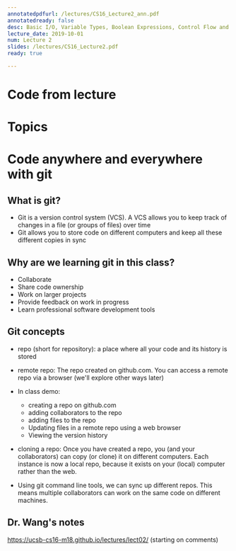 ```yaml
---
annotatedpdfurl: /lectures/CS16_Lecture2_ann.pdf
annotatedready: false
desc: Basic I/O, Variable Types, Boolean Expressions, Control Flow and git
lecture_date: 2019-10-01
num: Lecture 2
slides: /lectures/CS16_Lecture2.pdf
ready: true

---
```


# Code from lecture


# Topics


# Code anywhere and everywhere with git 

## What is git?
* Git is a version control system (VCS). A VCS allows you to keep track of changes in a file (or groups of files) over time
* Git allows you to store code on different computers and keep all these different copies in sync 

## Why are we learning git in this class?
* Collaborate 
* Share code ownership
* Work on larger projects
* Provide feedback on work in progress
* Learn professional software development tools

## Git concepts
* repo (short for repository): a place where all your code and its history is stored
* remote repo: The repo created on github.com. You can access a remote repo via a browser (we'll explore other ways later)

* In class demo:
	- creating a repo on github.com
	- adding collaborators to the repo
	- adding files to the repo
	- Updating files in a remote repo using a web browser
    - Viewing the version history
	
* cloning a repo: Once you have created a repo, you (and your collaborators) can copy (or clone) it on different computers. Each instance is now a local repo, because it exists on your (local) computer rather than the web.
* Using git command line tools, we can sync up different repos. This means multiple collaborators can work on the same code on different machines.




## Dr. Wang's notes

<https://ucsb-cs16-m18.github.io/lectures/lect02/> (starting on comments)
